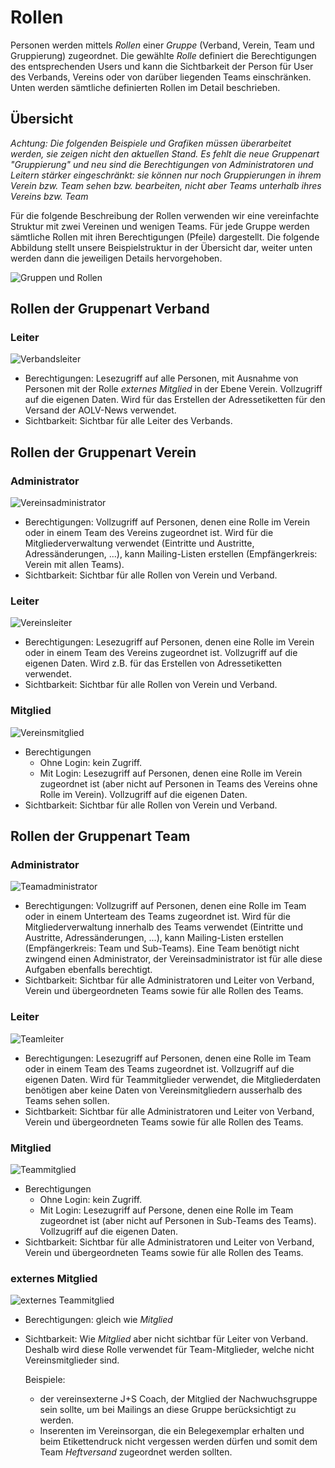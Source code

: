 # Rollen
Personen werden mittels _Rollen_ einer _Gruppe_ (Verband, Verein, Team und Gruppierung)
zugeordnet. Die gewählte _Rolle_ definiert die Berechtigungen des entsprechenden
Users und kann die Sichtbarkeit der Person für User des Verbands, Vereins oder von darüber liegenden Teams einschränken.
Unten werden sämtliche definierten Rollen im Detail beschrieben.

## Übersicht
_Achtung: Die folgenden Beispiele und Grafiken müssen überarbeitet werden,
sie zeigen nicht den aktuellen Stand. Es fehlt die neue Gruppenart "Gruppierung"
und neu sind die Berechtigungen von Administratoren und Leitern stärker
eingeschränkt: sie können nur noch Gruppierungen in ihrem Verein bzw. Team
sehen bzw. bearbeiten, nicht aber Teams unterhalb ihres Vereins bzw. Team_

Für die folgende Beschreibung der Rollen verwenden wir eine vereinfachte
Struktur mit zwei Vereinen und wenigen Teams. Für jede Gruppe werden sämtliche
Rollen mit ihren Berechtigungen (Pfeile) dargestellt. Die folgende Abbildung
stellt unsere Beispielstruktur in der Übersicht dar, weiter unten werden dann 
die jeweiligen Details hervorgehoben.

![Gruppen und Rollen](groups_roles.png)

## Rollen der Gruppenart Verband
### Leiter

![Verbandsleiter](federation_leader.png)

* Berechtigungen: Lesezugriff auf alle Personen, mit Ausnahme von Personen mit
  der Rolle _externes Mitglied_ in der Ebene Verein. Vollzugriff auf die eigenen
  Daten. Wird für das Erstellen der Adressetiketten für den Versand der
  AOLV-News verwendet.
* Sichtbarkeit: Sichtbar für alle Leiter des Verbands.

## Rollen der Gruppenart Verein
### Administrator

![Vereinsadministrator](club_admin.png)

* Berechtigungen: Vollzugriff auf Personen, denen eine Rolle im Verein oder in
  einem Team des Vereins zugeordnet ist. Wird für die Mitgliederverwaltung
  verwendet (Eintritte und Austritte, Adressänderungen, ...), kann
  Mailing-Listen erstellen (Empfängerkreis: Verein mit allen Teams).
* Sichtbarkeit: Sichtbar für alle Rollen von Verein und Verband.

### Leiter

![Vereinsleiter](club_leader.png)

* Berechtigungen: Lesezugriff auf Personen, denen eine Rolle im Verein oder in
  einem Team des Vereins zugeordnet ist. Vollzugriff auf  die eigenen Daten.
  Wird z.B. für das Erstellen von Adressetiketten verwendet.
* Sichtbarkeit: Sichtbar für alle Rollen von Verein und Verband.

### Mitglied

![Vereinsmitglied](club_member.png)

* Berechtigungen
  * Ohne Login: kein Zugriff.
  * Mit Login: Lesezugriff auf Personen, denen eine Rolle im Verein zugeordnet
    ist (aber nicht auf Personen in Teams des Vereins ohne Rolle im Verein).
    Vollzugriff auf die eigenen Daten.
* Sichtbarkeit: Sichtbar für alle Rollen von Verein und Verband.

## Rollen der Gruppenart Team
### Administrator

![Teamadministrator](team_admin.png)

* Berechtigungen: Vollzugriff auf Personen, denen eine Rolle im Team oder in
  einem Unterteam des Teams zugeordnet ist. Wird für die Mitgliederverwaltung
  innerhalb des Teams verwendet (Eintritte und Austritte, Adressänderungen,
  ...), kann Mailing-Listen erstellen (Empfängerkreis: Team und Sub-Teams).
  Eine Team benötigt nicht zwingend einen Administrator, der
  Vereinsadministrator ist für alle diese Aufgaben ebenfalls berechtigt.
* Sichtbarkeit: Sichtbar für alle Administratoren und Leiter von Verband,
  Verein und übergeordneten Teams sowie für alle Rollen des Teams.
  
### Leiter

![Teamleiter](team_leader.png)

* Berechtigungen: Lesezugriff auf Personen, denen eine Rolle im Team oder in
  einem Team des Teams zugeordnet ist. Vollzugriff auf die eigenen Daten.
  Wird für Teammitglieder verwendet, die Mitgliederdaten benötigen aber keine
  Daten von Vereinsmitgliedern ausserhalb des Teams sehen sollen.
* Sichtbarkeit: Sichtbar für alle Administratoren und Leiter von Verband,
  Verein und übergeordneten Teams sowie für alle Rollen des Teams.

### Mitglied

![Teammitglied](team_member.png)

* Berechtigungen
  * Ohne Login: kein Zugriff.
  * Mit Login: Lesezugriff auf Persone, denen eine Rolle im Team zugeordnet ist
    (aber nicht auf Personen in Sub-Teams des Teams). Vollzugriff auf die
    eigenen Daten.
* Sichtbarkeit: Sichtbar für alle Administratoren und Leiter von Verband,
  Verein und übergeordneten Teams sowie für alle Rollen des Teams.

### externes Mitglied

![externes Teammitglied](team_extmember.png)

* Berechtigungen: gleich wie _Mitglied_
* Sichtbarkeit: Wie _Mitglied_ aber nicht sichtbar für Leiter von Verband.
  Deshalb wird diese Rolle verwendet für Team-Mitglieder, welche nicht 
  Vereinsmitglieder sind.
  
  Beispiele:
  * der vereinsexterne J+S Coach, der Mitglied der Nachwuchsgruppe sein sollte,
    um bei Mailings an diese Gruppe berücksichtigt zu werden.
  * Inserenten im Vereinsorgan, die ein Belegexemplar erhalten und beim
    Etikettendruck nicht vergessen werden dürfen und somit dem Team
    _Heftversand_ zugeordnet werden sollten.
